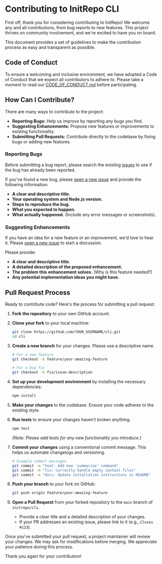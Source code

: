 # Contributing to InitRepo CLI

First off, thank you for considering contributing to InitRepo\! We welcome any and all contributions, from bug reports to new features. This project thrives on community involvement, and we're excited to have you on board.

This document provides a set of guidelines to make the contribution process as easy and transparent as possible.

## Code of Conduct

To ensure a welcoming and inclusive environment, we have adopted a Code of Conduct that we expect all contributors to adhere to. Please take a moment to read our [CODE\_OF\_CONDUCT.md](https://github.com/initrepo/cli/blob/main/CODE_OF_CONDUCT.md) before participating.

## How Can I Contribute?

There are many ways to contribute to the project:

  * **Reporting Bugs:** Help us improve by reporting any bugs you find.
  * **Suggesting Enhancements:** Propose new features or improvements to existing functionality.
  * **Submitting Pull Requests:** Contribute directly to the codebase by fixing bugs or adding new features.

### Reporting Bugs

Before submitting a bug report, please search the existing [issues](https://github.com/initrepo/cli/issues) to see if the bug has already been reported.

If you've found a new bug, please [open a new issue](https://github.com/initrepo/cli/issues/new) and provide the following information:

  * **A clear and descriptive title.**
  * **Your operating system and Node.js version.**
  * **Steps to reproduce the bug.**
  * **What you expected to happen.**
  * **What actually happened.** (Include any error messages or screenshots).

### Suggesting Enhancements

If you have an idea for a new feature or an improvement, we'd love to hear it. Please [open a new issue](https://github.com/initrepo/cli/issues/new) to start a discussion.

Please provide:

  * **A clear and descriptive title.**
  * **A detailed description of the proposed enhancement.**
  * **The problem this enhancement solves.** (Why is this feature needed?)
  * **Any potential implementation ideas you might have.**

## Pull Request Process

Ready to contribute code? Here's the process for submitting a pull request:

1.  **Fork the repository** to your own GitHub account.

2.  **Clone your fork** to your local machine:

    ```bash
    git clone https://github.com/YOUR_USERNAME/cli.git
    cd cli
    ```

3.  **Create a new branch** for your changes. Please use a descriptive name.

    ```bash
    # For a new feature
    git checkout -b feature/your-amazing-feature

    # For a bug fix
    git checkout -b fix/issue-description
    ```

4.  **Set up your development environment** by installing the necessary dependencies:

    ```bash
    npm install
    ```

5.  **Make your changes** to the codebase. Ensure your code adheres to the existing style.

6.  **Run tests** to ensure your changes haven't broken anything.

    ```bash
    npm test
    ```

    *(Note: Please add tests for any new functionality you introduce.)*

7.  **Commit your changes** using a conventional commit message. This helps us automate changelogs and versioning.

    ```bash
    # Example commit messages
    git commit -m "feat: Add new 'summarize' command"
    git commit -m "fix: Correctly handle empty context files"
    git commit -m "docs: Update installation instructions in README"
    ```

8.  **Push your branch** to your fork on GitHub:

    ```bash
    git push origin feature/your-amazing-feature
    ```

9.  **Open a Pull Request** from your forked repository to the `main` branch of `initrepo/cli`.

      * Provide a clear title and a detailed description of your changes.
      * If your PR addresses an existing issue, please link to it (e.g., `Closes #123`).

Once you've submitted your pull request, a project maintainer will review your changes. We may ask for modifications before merging. We appreciate your patience during this process.

Thank you again for your contribution\!
